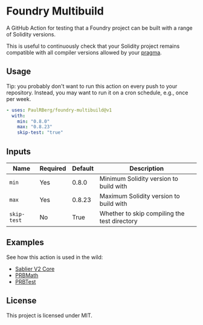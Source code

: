 # Foundry Multibuild

A GitHub Action for testing that a Foundry project can be built with a range of Solidity versions.

This is useful to continuously check that your Solidity project remains compatible with all compiler versions allowed by
your [pragma][pragma].

## Usage

Tip: you probably don't want to run this action on every push to your repository. Instead, you may want to run it on a
cron schedule, e.g., once per week.

```yml
- uses: PaulRBerg/foundry-multibuild@v1
  with:
    min: "0.8.0"
    max: "0.8.23"
    skip-test: "true"
```

## Inputs

| Name        | Required | Default | Description                                  |
| ----------- | -------- | ------- | -------------------------------------------- |
| `min`       | Yes      | 0.8.0   | Minimum Solidity version to build with       |
| `max`       | Yes      | 0.8.23  | Maximum Solidity version to build with       |
| `skip-test` | No       | True    | Whether to skip compiling the test directory |

## Examples

See how this action is used in the wild:

- [Sablier V2 Core](https://github.com/sablier-labs/v2-core/blob/main/.github/workflows/multibuild.yml)
- [PRBMath](https://github.com/PaulRBerg/prb-math/blob/main/.github/workflows/multibuild.yml)
- [PRBTest](https://github.com/PaulRBerg/prb-test/blob/main/.github/workflows/multibuild.yml)

## License

This project is licensed under MIT.

<!-- Links -->

[pragma]: https://docs.soliditylang.org/en/v0.8.23/layout-of-source-files.html?highlight=pragma#version-pragma
